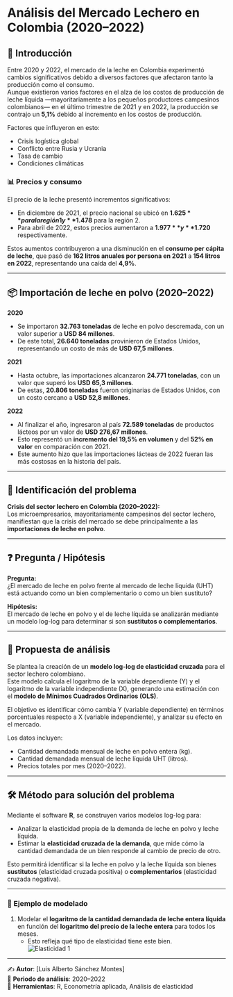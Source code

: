 # Análisis del Mercado Lechero en Colombia (2020–2022)

## 📌 Introducción
Entre 2020 y 2022, el mercado de la leche en Colombia experimentó cambios significativos debido a diversos factores que afectaron tanto la producción como el consumo.  
Aunque existieron varios factores en el alza de los costos de producción de leche líquida —mayoritariamente a los pequeños productores campesinos colombianos— en el último trimestre de 2021 y en 2022, la producción se contrajo un **5,1%** debido al incremento en los costos de producción.  

Factores que influyeron en esto:
- Crisis logística global  
- Conflicto entre Rusia y Ucrania  
- Tasa de cambio  
- Condiciones climáticas  

### 📊 Precios y consumo
El precio de la leche presentó incrementos significativos:  
- En diciembre de 2021, el precio nacional se ubicó en **$1.625** para la región 1 y **$1.478** para la región 2.  
- Para abril de 2022, estos precios aumentaron a **$1.977** y **$1.720** respectivamente.  

Estos aumentos contribuyeron a una disminución en el **consumo per cápita de leche**, que pasó de **162 litros anuales por persona en 2021** a **154 litros en 2022**, representando una caída del **4,9%**.  

---

## 📦 Importación de leche en polvo (2020–2022)

**2020**  
- Se importaron **32.763 toneladas** de leche en polvo descremada, con un valor superior a **USD 84 millones**.  
- De este total, **26.640 toneladas** provinieron de Estados Unidos, representando un costo de más de **USD 67,5 millones**.  

**2021**  
- Hasta octubre, las importaciones alcanzaron **24.771 toneladas**, con un valor que superó los **USD 65,3 millones**.  
- De estas, **20.806 toneladas** fueron originarias de Estados Unidos, con un costo cercano a **USD 52,8 millones**.  

**2022**  
- Al finalizar el año, ingresaron al país **72.589 toneladas** de productos lácteos por un valor de **USD 276,67 millones**.  
- Esto representó un **incremento del 19,5% en volumen** y del **52% en valor** en comparación con 2021.  
- Este aumento hizo que las importaciones lácteas de 2022 fueran las más costosas en la historia del país.  

---

## 🚨 Identificación del problema
**Crisis del sector lechero en Colombia (2020–2022):**  
Los microempresarios, mayoritariamente campesinos del sector lechero, manifiestan que la crisis del mercado se debe principalmente a las **importaciones de leche en polvo**.  

---

## ❓ Pregunta / Hipótesis
**Pregunta:**  
¿El mercado de leche en polvo frente al mercado de leche líquida (UHT) está actuando como un bien complementario o como un bien sustituto?  

**Hipótesis:**  
El mercado de leche en polvo y el de leche líquida se analizarán mediante un modelo log-log para determinar si son **sustitutos o complementarios**.  

---

## 📐 Propuesta de análisis
Se plantea la creación de un **modelo log-log de elasticidad cruzada** para el sector lechero colombiano.  
Este modelo calcula el logaritmo de la variable dependiente (Y) y el logaritmo de la variable independiente (X), generando una estimación con el **modelo de Mínimos Cuadrados Ordinarios (OLS)**.  

El objetivo es identificar cómo cambia Y (variable dependiente) en términos porcentuales respecto a X (variable independiente), y analizar su efecto en el mercado.  

Los datos incluyen:  
- Cantidad demandada mensual de leche en polvo entera (kg).  
- Cantidad demandada mensual de leche líquida UHT (litros).  
- Precios totales por mes (2020–2022).  

---

## 🛠️ Método para solución del problema
Mediante el software **R**, se construyen varios modelos log-log para:  
- Analizar la elasticidad propia de la demanda de leche en polvo y leche líquida.  
- Estimar la **elasticidad cruzada de la demanda**, que mide cómo la cantidad demandada de un bien responde al cambio de precio de otro.  

Esto permitirá identificar si la leche en polvo y la leche líquida son bienes **sustitutos** (elasticidad cruzada positiva) o **complementarios** (elasticidad cruzada negativa).  

---

### 🔹 Ejemplo de modelado
1. Modelar el **logaritmo de la cantidad demandada de leche entera líquida** en función del **logaritmo del precio de la leche entera** para todos los meses.  
   - Esto refleja qué tipo de elasticidad tiene este bien.  
![Elasticidad 1](imagenes/eslasticidad1.png)

---
✍️ **Autor**: [Luis Alberto Sánchez Montes]  
📅 **Periodo de análisis**: 2020–2022  
🔎 **Herramientas**: R, Econometría aplicada, Análisis de elasticidad  

